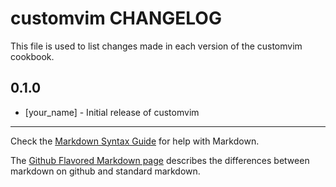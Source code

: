 customvim CHANGELOG
===================

This file is used to list changes made in each version of the customvim cookbook.

0.1.0
-----
- [your_name] - Initial release of customvim

- - -
Check the [Markdown Syntax Guide](http://daringfireball.net/projects/markdown/syntax) for help with Markdown.

The [Github Flavored Markdown page](http://github.github.com/github-flavored-markdown/) describes the differences between markdown on github and standard markdown.
